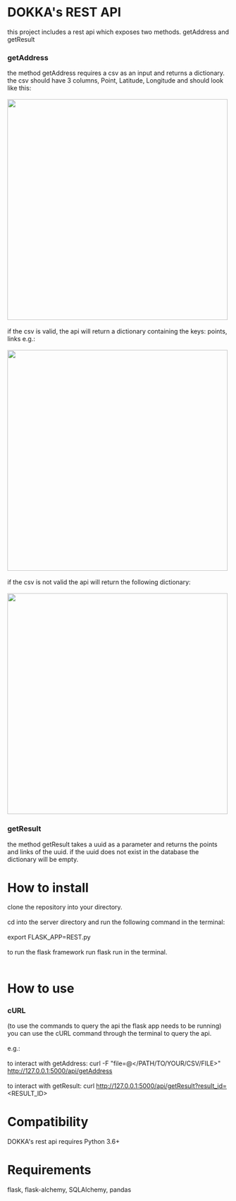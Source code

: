 DOKKA's REST API
================
this project includes a rest api which exposes two methods.
getAddress and getResult

### getAddress
the method getAddress requires a csv as an input and returns a dictionary.
the csv should have 3 columns, Point, Latitude, Longitude and should look like this: <br></br>
<img src="https://i.imgur.com/hUTaCIl.png" width=500 /> <br></br>
if the csv is valid, the api will return a dictionary containing the keys: points, links
e.g.: <br></br>
<img src="https://i.imgur.com/gvaKH7j.png" width=500 /> <br></br>
if the csv is not valid the api will return the following dictionary: <br></br>
<img src="https://i.imgur.com/Hl5ixnm.png" width=500 />

### getResult
the method getResult takes a uuid as a parameter and returns the points and links of the uuid.
if the uuid does not exist in the database the dictionary will be empty.

How to install
==============
clone the repository into your directory. <br></br>
cd into the server directory and run the following command in the terminal: <br></br>
export FLASK_APP=REST.py <br></br>
to run the flask framework run flask run in the terminal. <br></br>

How to use
============
### cURL
(to use the commands to query the api the flask app needs to be running)
you can use the cURL command through the terminal to query the api. <br></br>
e.g.:
<br></br>
to interact with getAddress: curl -F "file=@</PATH/TO/YOUR/CSV/FILE>" http://127.0.0.1:5000/api/getAddress  <br></br>
to interact with getResult: curl http://127.0.0.1:5000/api/getResult?result_id=<RESULT_ID> 


Compatibility
=============
DOKKA's rest api requires Python 3.6+


Requirements
===========
flask, flask-alchemy, SQLAlchemy, pandas


